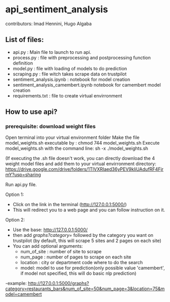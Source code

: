 # api_sentiment_analysis
contributors: Imad Hennini, Hugo Algaba

## List of files:
- api.py : Main file to launch to run api.
- process.py : file with preprocessing and postprocessing function definition
- model.py : file with loading of models to do prediction
- scraping.py : file witch takes scrape data on trustpilot
- sentiment_analysis.ipynb : notebook for model creation
- sentiment_analysis_camembert.ipynb notebook for camembert model creation
- requirements.txt : file to create virtual envirronment

## How to use api?
### prerequisite: download weight files
Open terminal into your virtual environment folder
Make the file model_weights.sh executable by : chmod 744 model_weights.sh
Execute model_weights.sh with the command line: sh -x ./model_weights.sh

(If executing the .sh file doesn't work, you can directly download the 4 weight model files and add them to your virtual envirronment directory:
https://drive.google.com/drive/folders/1TlVXRIaed36yPEV9kliUAdufRF4FjrmY?usp=sharing

Run api.py file.

Option 1:
- Click on the link in the terminal (http://127.0.0.1:5000/)
- This will redirect you to a web page and you can follow instruction on it.

Option 2:
- Use the base: http://127.0.0.1:5000/
- then add *graphs?category=* followed by the category you want on trustpilot (by default, this will scrape 5 sites and 2 pages on each site)
- You can add optional arguments:
  - num_of_site : number of site to scrape
  - num_page : number of pages to scrape on each site
  - location : city or department code where to do the search
  - model: model to use for prediction(only possible value 'camembert', if model not specified, this will do basic nlp prediction)
  
-example: http://127.0.0.1:5000/graphs?category=restaurants_bars&num_of_site=50&num_page=3&location=75&model=camembert
